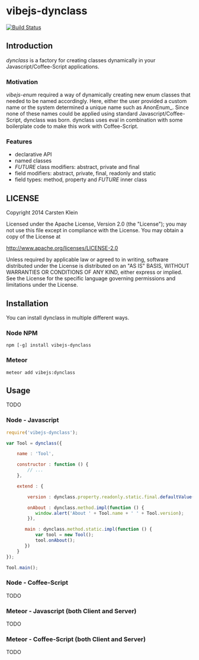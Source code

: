 # vibejs-dynclass

[![Build Status](https://travis-ci.org/vibejs/vibejs-dynclass.svg?branch=master)](https://travis-ci.org/vibejs/vibejs-dynclass)

## Introduction

*dynclass* is a factory for creating classes dynamically in your Javascript/Coffee-Script applications.


### Motivation

*vibejs-enum* required a way of dynamically creating new enum classes that needed to be named accordingly.
Here, either the user provided a custom name or the system determined a unique name such as AnonEnum_<N>.
Since none of these names could be applied using standard Javascript/Coffee-Script, dynclass was born.
dynclass uses eval in combination with some boilerplate code to make this work with Coffee-Script.


### Features

 - declarative API
 - named classes
 - *FUTURE* class modifiers: abstract, private and final
 - field modifiers: abstract, private, final, readonly and static
 - field types: method, property and *FUTURE* inner class


## LICENSE


   Copyright 2014 Carsten Klein

   Licensed under the Apache License, Version 2.0 (the "License");
   you may not use this file except in compliance with the License.
   You may obtain a copy of the License at

   http://www.apache.org/licenses/LICENSE-2.0

   Unless required by applicable law or agreed to in writing, software
   distributed under the License is distributed on an "AS IS" BASIS,
   WITHOUT WARRANTIES OR CONDITIONS OF ANY KIND, either express or implied.
   See the License for the specific language governing permissions and
   limitations under the License.
   

## Installation

You can install dynclass in multiple different ways.


### Node NPM

    npm [-g] install vibejs-dynclass


### Meteor

    meteor add vibejs:dynclass


## Usage

TODO

### Node - Javascript

```javascript
require('vibejs-dynclass');

var Tool = dynclass({

    name : 'Tool',

    constructor : function () {
        // ...
    },

    extend : {

        version : dynclass.property.readonly.static.final.defaultValue('1.0.0'),

        onAbout : dynclass.method.impl(function () {
           window.alert('About ' + Tool.name + ' ' + Tool.version);
        }),

       main : dynclass.method.static.impl(function () {
           var tool = new Tool();
           tool.onAbout();
       })
    }
});

Tool.main();
```

### Node - Coffee-Script

TODO

### Meteor - Javascript (both Client and Server)

TODO

### Meteor - Coffee-Script (both Client and Server)

TODO
